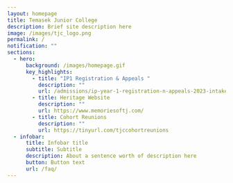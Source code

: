 ```yaml
---
layout: homepage
title: Temasek Junior College
description: Brief site description here
image: /images/tjc_logo.png
permalink: /
notification: ""
sections:
  - hero:
      background: /images/homepage.gif
      key_highlights:
        - title: "IP1 Registration & Appeals "
          description: ""
          url: /admissions/ip-year-1-registration-n-appeals-2023-intake
        - title: Heritage Website
          description: ""
          url: https://www.memoriesoftj.com/
        - title: Cohort Reunions
          description: ""
          url: https://tinyurl.com/tjccohortreunions
  - infobar:
      title: Infobar title
      subtitle: Subtitle
      description: About a sentence worth of description here
      button: Button text
      url: /faq/
---
```

